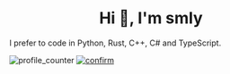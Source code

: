 <h1 align="center">Hi 👋, I'm smly</h1>

I prefer to code in Python, Rust, C++, C# and TypeScript. 

![profile_counter](https://komarev.com/ghpvc/?username=smly&label=Profile%20views&color=0e75b6&style=flat)
[![confirm](https://road-to-kaggle-grandmaster.vercel.app/api/simple/confirm)](https://kaggle.com/confirm/)
